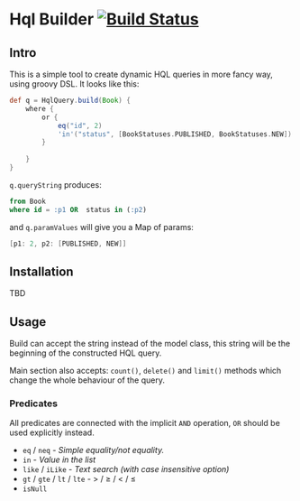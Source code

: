 # Hql Builder [![Build Status](https://travis-ci.com/Relaximus/hql-builder.svg?branch=master)](https://travis-ci.com/Relaximus/hql-builder)

## Intro
This is a simple tool to create dynamic HQL queries in more fancy way, using groovy DSL. It looks like this:
```groovy
def q = HqlQuery.build(Book) {
    where {
        or {
            eq("id", 2)
            'in'("status", [BookStatuses.PUBLISHED, BookStatuses.NEW])
        }
        
    }
}
```
```q.queryString``` produces:
```sql
from Book 
where id = :p1 OR  status in (:p2)
```
and ```q.paramValues``` will give you a Map of params:
```groovy
[p1: 2, p2: [PUBLISHED, NEW]]
```

## Installation
TBD

## Usage

Build can accept the string instead of the model class, this string will be the beginning of the 
constructed HQL query.

Main section also accepts: ```count()```, ```delete()``` and ```limit()``` methods which change the whole 
behaviour of the query. 

### Predicates
All predicates are connected with the implicit ```AND``` operation, ```OR``` should be used explicitly instead.

* `eq` / `neq` - *Simple equality/not equality.*
* `in` - *Value in the list*
* `like` / `iLike` - *Text search (with case insensitive option)*
* `gt` / `gte` /  `lt` / `lte` -  &gt; / 	&ge; / &lt; / &le;
* `isNull`

